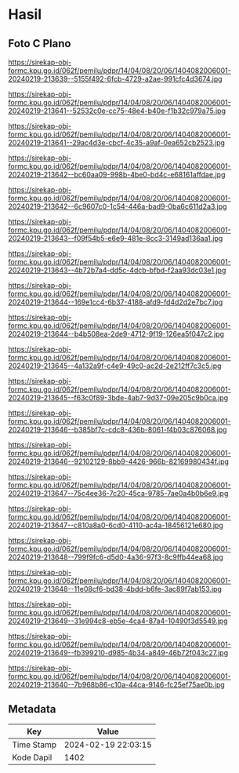 # Hasil

## Foto C Plano

https://sirekap-obj-formc.kpu.go.id/062f/pemilu/pdpr/14/04/08/20/06/1404082006001-20240219-213639--5155f492-6fcb-4729-a2ae-991cfc4d3674.jpg

https://sirekap-obj-formc.kpu.go.id/062f/pemilu/pdpr/14/04/08/20/06/1404082006001-20240219-213641--52532c0e-cc75-48e4-b40e-f1b32c979a75.jpg

https://sirekap-obj-formc.kpu.go.id/062f/pemilu/pdpr/14/04/08/20/06/1404082006001-20240219-213641--29ac4d3e-cbcf-4c35-a9af-0ea652cb2523.jpg

https://sirekap-obj-formc.kpu.go.id/062f/pemilu/pdpr/14/04/08/20/06/1404082006001-20240219-213642--bc60aa09-998b-4be0-bd4c-e68161affdae.jpg

https://sirekap-obj-formc.kpu.go.id/062f/pemilu/pdpr/14/04/08/20/06/1404082006001-20240219-213642--6c9607c0-1c54-446a-bad9-0ba6c611d2a3.jpg

https://sirekap-obj-formc.kpu.go.id/062f/pemilu/pdpr/14/04/08/20/06/1404082006001-20240219-213643--f09f54b5-e6e9-481e-8cc3-3149ad136aa1.jpg

https://sirekap-obj-formc.kpu.go.id/062f/pemilu/pdpr/14/04/08/20/06/1404082006001-20240219-213643--4b72b7a4-dd5c-4dcb-bfbd-f2aa93dc03e1.jpg

https://sirekap-obj-formc.kpu.go.id/062f/pemilu/pdpr/14/04/08/20/06/1404082006001-20240219-213644--169e1cc4-6b37-4188-afd9-fd4d2d2e7bc7.jpg

https://sirekap-obj-formc.kpu.go.id/062f/pemilu/pdpr/14/04/08/20/06/1404082006001-20240219-213644--b4b508ea-2de9-4712-9f19-126ea5f047c2.jpg

https://sirekap-obj-formc.kpu.go.id/062f/pemilu/pdpr/14/04/08/20/06/1404082006001-20240219-213645--4a132a9f-c4e9-49c0-ac2d-2e212ff7c3c5.jpg

https://sirekap-obj-formc.kpu.go.id/062f/pemilu/pdpr/14/04/08/20/06/1404082006001-20240219-213645--f63c0f89-3bde-4ab7-9d37-09e205c9b0ca.jpg

https://sirekap-obj-formc.kpu.go.id/062f/pemilu/pdpr/14/04/08/20/06/1404082006001-20240219-213646--b385bf7c-cdc8-436b-8061-f4b03c876068.jpg

https://sirekap-obj-formc.kpu.go.id/062f/pemilu/pdpr/14/04/08/20/06/1404082006001-20240219-213646--92102129-8bb9-4426-966b-82169980434f.jpg

https://sirekap-obj-formc.kpu.go.id/062f/pemilu/pdpr/14/04/08/20/06/1404082006001-20240219-213647--75c4ee36-7c20-45ca-9785-7ae0a4b0b6e9.jpg

https://sirekap-obj-formc.kpu.go.id/062f/pemilu/pdpr/14/04/08/20/06/1404082006001-20240219-213647--c810a8a0-6cd0-4110-ac4a-18456121e680.jpg

https://sirekap-obj-formc.kpu.go.id/062f/pemilu/pdpr/14/04/08/20/06/1404082006001-20240219-213648--799f9fc6-d5d0-4a36-97f3-8c9ffb44ea68.jpg

https://sirekap-obj-formc.kpu.go.id/062f/pemilu/pdpr/14/04/08/20/06/1404082006001-20240219-213648--11e08cf6-bd38-4bdd-b6fe-3ac89f7ab153.jpg

https://sirekap-obj-formc.kpu.go.id/062f/pemilu/pdpr/14/04/08/20/06/1404082006001-20240219-213649--31e994c8-eb5e-4ca4-87a4-10490f3d5549.jpg

https://sirekap-obj-formc.kpu.go.id/062f/pemilu/pdpr/14/04/08/20/06/1404082006001-20240219-213649--fb399210-d985-4b34-a849-46b72f043c27.jpg

https://sirekap-obj-formc.kpu.go.id/062f/pemilu/pdpr/14/04/08/20/06/1404082006001-20240219-213640--7b968b86-c10a-44ca-9146-fc25ef75ae0b.jpg


## Metadata

| Key        | Value               |
| ---------- | ------------------- |
| Time Stamp | 2024-02-19 22:03:15 |
| Kode Dapil | 1402                |



